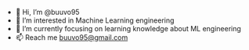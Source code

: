 - 👋 Hi, I’m @buuvo95
- 👀 I’m interested in Machine Learning engineering
- 🌱 I’m currently focusing on learning knowledge about ML engineering
- 📫 Reach me buuvo95@gmail.com

<!---
buuvo95/buuvo95 is a ✨ special ✨ repository because its `README.md` (this file) appears on your GitHub profile.
You can click the Preview link to take a look at your changes.
--->
